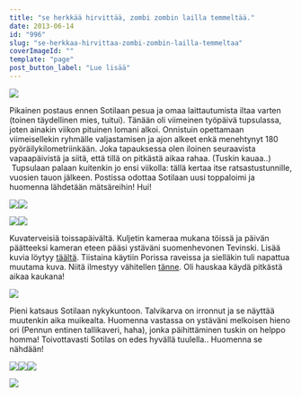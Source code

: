 ```yaml
---
title: "se herkkää hirvittää, zombi zombin lailla temmeltää."
date: 2013-06-14
id: "996"
slug: "se-herkkaa-hirvittaa-zombi-zombin-lailla-temmeltaa"
coverImageId: ""
template: "page"
post_button_label: "Lue lisää"
---
```


[![](/images/2013-06-13-169.jpg)](http://2.bp.blogspot.com/-xBUBSSb-b5k/Ubsg6v_BiVI/AAAAAAAAGAk/s4XIDj8A32E/s1600/2013-06-13-169.jpg)

Pikainen postaus ennen Sotilaan pesua ja omaa laittautumista iltaa varten (toinen täydellinen mies, tuitui). Tänään oli viimeinen työpäivä tupsulassa, joten ainakin viikon pituinen lomani alkoi. Onnistuin opettamaan viimeisellekin ryhmälle valjastamisen ja ajon alkeet enkä menehtynyt 180 pyöräilykilometriinkään. Joka tapauksessa olen iloinen seuraavista vapaapäivistä ja siitä, että tillä on pitkästä aikaa rahaa. (Tuskin kauaa..)  Tupsulaan palaan kuitenkin jo ensi viikolla: tällä kertaa itse ratsastustunnille, vuosien tauon jälkeen. Postissa odottaa Sotilaan uusi toppaloimi ja huomenna lähdetään mätsäreihin! Hui!

[![](/images/Luigi+%25281%2529.JPG)](http://3.bp.blogspot.com/-rMpPIUdU8jE/UbsgjhhkQ4I/AAAAAAAAF_w/f56UQDJfQ0A/s1600/Luigi+%25281%2529.JPG)[![](/images/Lauma.JPG)](http://1.bp.blogspot.com/-XAbrQmmuT84/UbsgkNYWPOI/AAAAAAAAF_8/1FruAQS7Wic/s1600/Lauma.JPG)

[![](/images/Onnelan+Casanova+ja+Tevinski.JPG)](http://3.bp.blogspot.com/-h8-J5OqNkUA/UbsgjvVTR0I/AAAAAAAAF_0/zAsvl7FUIHo/s1600/Onnelan+Casanova+ja+Tevinski.JPG)[![](/images/Tevinski+%25286%2529.JPG)](http://4.bp.blogspot.com/-lW1STfKlxEg/UbsglkqHK8I/AAAAAAAAGAI/zd-wdGitFqw/s1600/Tevinski+%25286%2529.JPG)

Kuvaterveisiä toissapäivältä. Kuljetin kameraa mukana töissä ja päivän päätteeksi kameran eteen pääsi ystäväni suomenhevonen Tevinski. Lisää kuvia löytyy [täältä](http://maisaw.otukset.fi/kuvat/2013/12.6.+Tupsujalat/). Tiistaina käytiin Porissa raveissa ja sielläkin tuli napattua muutama kuva. Niitä ilmestyy vähitellen [tänne](http://maisaw.otukset.fi/kuvat/2013/11.6.+T4+Pori/). Oli hauskaa käydä pitkästä aikaa kaukana!

[![](/images/IMG_0005.JPG)](http://3.bp.blogspot.com/-sRI5WAwENyY/UbsgvKTIomI/AAAAAAAAGAU/C9enaRnb8cs/s1600/IMG_0005.JPG)

Pieni katsaus Sotilaan nykykuntoon. Talvikarva on irronnut ja se näyttää muutenkin aika muikealta. Huomenna vastassa on ystäväni melkoisen hieno ori (Pennun entinen tallikaveri, haha), jonka päihittäminen tuskin on helppo homma! Toivottavasti Sotilas on edes hyvällä tuulella.. Huomenna se nähdään!

[![](/images/Tevinski+%252836%2529.JPG)](http://1.bp.blogspot.com/-TYQMX7mZ1MA/Ubsg3hUjGfI/AAAAAAAAGAg/dV5fcwFe_Dc/s1600/Tevinski+%252836%2529.JPG)[![](/images/Tevinski+%252813%2529.JPG)](http://3.bp.blogspot.com/-yewacGf3ogo/UbsglA_qCJI/AAAAAAAAGAE/qCTJvhiakUE/s1600/Tevinski+%252813%2529.JPG)[![](/images/IMG_0074.JPG)](http://2.bp.blogspot.com/-1gTAy90lrdQ/UbsgvNlySLI/AAAAAAAAGAY/WhlKkynuZi4/s1600/IMG_0074.JPG)

[![](/images/ak.jpg)](http://4.bp.blogspot.com/-e55FJeCyQ40/Ubsj6M7GcSI/AAAAAAAAGA0/1ib_Ev-9Njs/s1600/ak.jpg)
